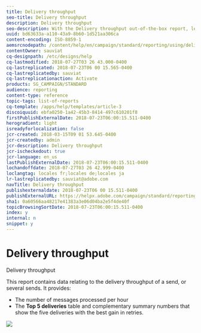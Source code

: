 ```yaml
---
title: Delivery throughput
seo-title: Delivery throughput
description: Delivery throughput
seo-description: With the Delivery throughput out-of-the-box report, learn about the success of your delivery.
uuid: bd63633a-a110-43a9-8b60-1d521aa306ca
content-encoding: ISO-8859-1
aemsrcnodepath: /content/help/en/campaign/standard/reporting/using/delivery-throughput
contentOwner: sauviat
cq-designpath: /etc/designs/help
cq-lastmodified: 2018-07-27T03 26 43.000-0400
cq-lastreplicated: 2018-07-23T06 00 15.565-0400
cq-lastreplicatedby: sauviat
cq-lastreplicationaction: Activate
products: SG_CAMPAIGN/STANDARD
audience: reporting
content-type: reference
topic-tags: list-of-reports
cq-template: /apps/help/templates/article-3
discoiquuid: ebfa0250-1a42-45b3-8414-497c610201f8
firstPublishExternalDate: 2018-07-23T06:00:15.511-0400
herogradient: light
isreadyforlocalization: false
jcr-created: 2018-03-15T09 01 53.645-0400
jcr-createdby: admin
jcr-description: Delivery throughput
jcr-ischeckedout: true
jcr-language: en_us
lastPublishExternalDate: 2018-07-23T06:00:15.511-0400
lochandoffdate: 2018-07-27T03 26 42.999-0400
loclangtag: locales fr;locales de;locales ja
lr-lastreplicatedby: sauviat@adobe.com
navTitle: Delivery throughput
publishexternaldate: 2018-07-23T06 00 15.511-0400
publishExternalURL: https://helpx.adobe.com/campaign/standard/reporting/using/delivery-throughput.html
sha1: 0a60566aa48217e41383a3e06d04ba2e5f4de40f
topicBrowsingSortDate: 2018-07-23T06:00:15.511-0400
index: y
internal: n
snippet: y
---
```


# Delivery throughput

Delivery throughput

This report contains data relating to the delivery throughput of a send, or several sends. It provides:

* The number of messages processed per hour
* The **Top 5 deliveries** table and complementary summary numbers that show the five deliveries with the best gain in retries.

![](assets/delivery_reports_1.png)

